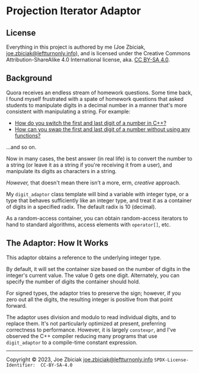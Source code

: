 # Projection Iterator Adaptor

## License

Everything in this project is authored by me (Joe Zbiciak,
joe.zbiciak@leftturnonly.info), and is licensed under the Creative Commons
Attribution-ShareAlike 4.0 International license, aka.
[CC BY-SA 4.0](https://creativecommons.org/licenses/by-sa/4.0/).

## Background

Quora receives an endless stream of homework questions.  Some time back, I
found myself frustrated with a spate of homework questions that asked students
to manipulate digits in a decimal number in a manner that's more consistent
with manipulating a string.  For example:

* [How do you switch the first and last digit of a number in C++?](https://www.quora.com/How-do-you-switch-the-first-and-last-digit-of-a-number-in-C)
* [How can you swap the first and last digit of a number without using any functions?](https://www.quora.com/How-can-you-swap-the-first-and-last-digit-of-a-number-without-using-any-functions)

...and so on.

Now in many cases, the best answer (in real life) is to convert the number to
a string (or leave it as a string if you're receiving it from a user), and
manipulate its digits as characters in a string.

_However,_ that doesn't mean there isn't a more, erm, _creative_ approach.

My `digit_adaptor` class template will bind a variable with integer type, or
a type that behaves sufficiently like an integer type, and treat it as a
container of digits in a specified radix.  The default radix is 10 (decimal).

As a random-access container, you can obtain random-access iterators to hand
to standard algorithms, access elements with `operator[]`, etc.

## The Adaptor: How It Works

This adaptor obtains a reference to the underlying integer type.

By default, it will set the container size based on the number of digits in the
integer's current value.  The value 0 gets one digit.  Alternately, you can
specify the number of digits the container should hold.

For signed types, the adaptor tries to preserve the sign; however, if you zero
out all the digits, the resulting integer is positive from that point forward.

The adaptor uses division and modulo to read individual digits, and to replace 
them.  It's not particularly optimized at present, preferring correctness to
performance.  However, it is largely `constexpr`, and I've observed the C++
compiler reducing many programs that use `digit_adaptor` to a compile-time
constant expression.


____

Copyright © 2023, Joe Zbiciak <joe.zbiciak@leftturnonly.info>
`SPDX-License-Identifier:  CC-BY-SA-4.0`
